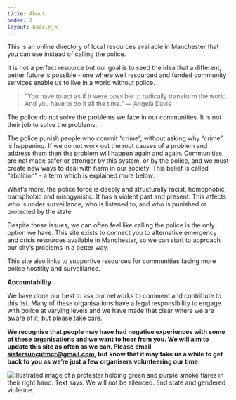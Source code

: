 ```yaml
---
title: About
order: 2
layout: base.njk
---
```

This is an online directory of local resources available in Manchester that you can use instead of calling the police. 

It is not a perfect resource but our goal is to seed the idea that a different, better future is possible - one where well resourced and funded community services enable us to live in a world without police. 

> “You have to act as if it were possible to radically transform the world. And you have to do it all the time.” ― Angela Davis

The police do not solve the problems we face in our communities. It is not their job to solve the problems. 

The police punish people who commit “crime”, without asking why “crime” is happening. If we do not work out the root causes of a problem and address them then the problem will happen again and again. Communities are not made safer or stronger by this system, or by the police, and we must create new ways to deal with harm in our society. This belief is called “abolition” - a term which is explained more below. 

What’s more, the police force is deeply and structurally racist, homophobic, transphobic and misogynistic. It has a violent past and present. This affects who is under surveillance, who is listened to, and who is punished or protected by the state.

Despite these issues, we can often feel like calling the police is the only option we have. This site exists to connect you to alternative emergency and crisis resources available in Manchester, so we can start to approach our city’s problems in a better way. 

This site also links to supportive resources for communities facing more police hostility and surveillance.

**Accountability**

We have done our best to ask our networks to comment and contribute to this list. Many of these organisations have a legal responsibility to engage with police at varying levels and we have made that clear where we are aware of it, but please take care. 

**We recognise that people may have had negative experiences with some of these organisations and we want to hear from you. We will aim to update this site as often as we can. Please email [sistersuncutmcr@gmail.com](mailto:sistersuncutmcr@gmail.com), but know that it may take us a while to get back to you as we’re just a few organisers volunteering our time.**

![Illustrated image of a protester holding green and purple smoke flares in their right hand. Text says: We will not be silenced. End state and gendered violence. ](/img/1.png)